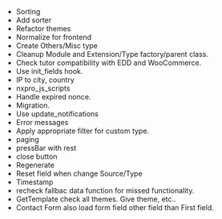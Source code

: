 - Sorting
- Add sorter
- Refactor themes
- Normalize for frontend
- Create Others/Misc type
- Cleanup Module and Extension/Type factory/parent class.
- Check tutor compatibility with EDD and WooCommerce.
- Use init_fields hook.
- IP to city, country
- nxpro_js_scripts
- Handle expired nonce.
- Migration.
- Use update_notifications
- Error messages
- Apply appropriate filter for custom type.
- paging
- pressBar with rest
- close button
- Regenerate
- Reset field when change Source/Type
- Timestamp
- recheck fallbac data function for missed functionality.
- GetTemplate check all themes. Give theme, etc..
- Contact Form also load form field other field than First field.